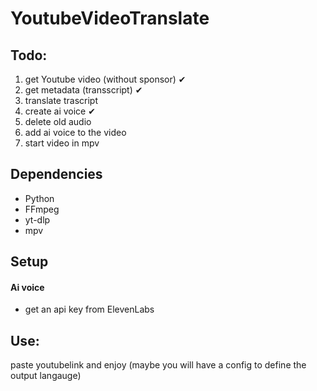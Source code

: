 # YoutubeVideoTranslate
## Todo:
1. get Youtube video (without sponsor) &#x2714;
2. get metadata (transscript) &#x2714;
3. translate trascript
4. create ai voice &#x2714;
5. delete old audio
6. add ai voice to the video
7. start video in mpv

## Dependencies
- Python
- FFmpeg
- yt-dlp
- mpv

## Setup
#### Ai voice
- get an api key from ElevenLabs

## Use:
paste youtubelink and enjoy
(maybe you will have a config to define the output langauge)
